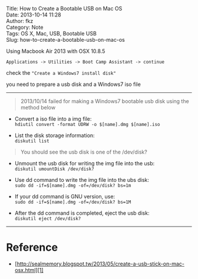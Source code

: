 Title: How to Create a Bootable USB on Mac OS  
Date: 2013-10-14 11:28  
Author: fkz  
Category: Note  
Tags: OS X, Mac, USB, Bootable USB  
Slug: how-to-create-a-bootable-usb-on-mac-os  
  
  
Using Macbook Air 2013 with OSX 10.8.5  
  
`Applications -> Utilities -> Boot Camp Assistant -> continue`  
  
check the `"Create a Windows7 install disk"`  
  
you need to prepare a usb disk and a Windows7 iso file  
  
---  
  
> 2013/10/14 failed for making a Windows7 bootable usb disk using the method below  
  
* Convert a iso file into a img file:  
`hdiutil convert -format UDRW -o $[name].dmg $[name].iso`  
  
* List the disk storage information:  
`diskutil list`  
>You should see the usb disk is one of the /dev/disk?  
  
* Unmount the usb disk for writing the img file into the usb:  
`diskutil umountDisk /dev/disk?`  
  
* Use dd command to write the img file into the ubs disk:  
`sudo dd -if=$[name].dmg -of=/dev/disk? bs=1m`  
  
* If your dd command is GNU version, use:  
`sudo dd -if=$[name].dmg -of=/dev/disk? bs=1M`  
  
* After the dd command is completed, eject the usb disk:  
`diskutil eject /dev/disk?`  
  
---  
  
# Reference  
+ [http://sealmemory.blogspot.tw/2013/05/create-a-usb-stick-on-mac-osx.html][1]  
  
[1]: http://sealmemory.blogspot.tw/2013/05/create-a-usb-stick-on-mac-osx.html  
